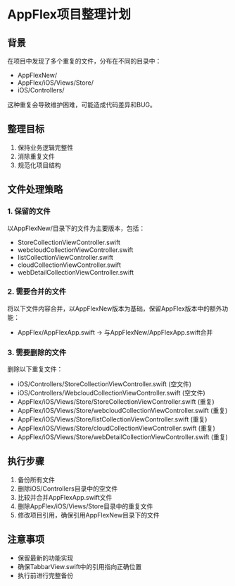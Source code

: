 # AppFlex项目整理计划

## 背景
在项目中发现了多个重复的文件，分布在不同的目录中：
- AppFlexNew/
- AppFlex/iOS/Views/Store/
- iOS/Controllers/

这种重复会导致维护困难，可能造成代码差异和BUG。

## 整理目标
1. 保持业务逻辑完整性
2. 消除重复文件
3. 规范化项目结构

## 文件处理策略

### 1. 保留的文件
以AppFlexNew/目录下的文件为主要版本，包括：
- StoreCollectionViewController.swift
- webcloudCollectionViewController.swift
- listCollectionViewController.swift
- cloudCollectionViewController.swift
- webDetailCollectionViewController.swift

### 2. 需要合并的文件
将以下文件内容合并，以AppFlexNew版本为基础，保留AppFlex版本中的额外功能：
- AppFlex/AppFlexApp.swift → 与AppFlexNew/AppFlexApp.swift合并

### 3. 需要删除的文件
删除以下重复文件：
- iOS/Controllers/StoreCollectionViewController.swift (空文件)
- iOS/Controllers/WebcloudCollectionViewController.swift (空文件)
- AppFlex/iOS/Views/Store/StoreCollectionViewController.swift (重复)
- AppFlex/iOS/Views/Store/webcloudCollectionViewController.swift (重复)
- AppFlex/iOS/Views/Store/listCollectionViewController.swift (重复)
- AppFlex/iOS/Views/Store/cloudCollectionViewController.swift (重复)
- AppFlex/iOS/Views/Store/webDetailCollectionViewController.swift (重复)

## 执行步骤
1. 备份所有文件
2. 删除iOS/Controllers目录中的空文件
3. 比较并合并AppFlexApp.swift文件
4. 删除AppFlex/iOS/Views/Store目录中的重复文件
5. 修改项目引用，确保引用AppFlexNew目录下的文件

## 注意事项
- 保留最新的功能实现
- 确保TabbarView.swift中的引用指向正确位置
- 执行前进行完整备份 